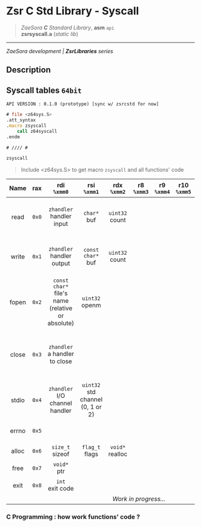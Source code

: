 # Zsr C Std Library - Syscall #
> *ZaeSora **C** Standard Library*, **asm** `api`   
> **zsrsyscall.a** (*static lib*)
* * *
*ZaeSora development | **ZsrLibraries** series*

## Description
## Syscall tables `64bit`
`API VERSION : 0.1.0 (prototype) [sync w/ zsrcstd for now]`
```asm
# file <z64sys.S>
.att_syntax
.macro zsyscall
    call z64syscall
.endm

# //// #

zsyscall
```
> Include <z64sys.S> to get macro `zsyscall` and all functions' code

<table>
    <thead>
        <th>Name</th>
        <th>rax</th>
        <th>rdi<br/><code>%xmm0</code></th>
        <th>rsi<br/><code>%xmm1</code></th>
        <th>rdx<br/><code>%xmm2</code></th>
        <th>r8<br/><code>%xmm3</code></th>
        <th>r9<br/><code>%xmm4</code></th>
        <th>r10<br/><code>%xmm5</code></th>
        <th>@return rax</th>
        <th>Description</th>
    </thead>
    <tbody style="text-align: center;">
        <tr>
            <td>read</td>
            <td><code>0x0</code></td>
            <td><code>zhandler</code><br/>handler input</td>
            <td><code>char*</code><br/>buf</td>
            <td><code>uint32</code><br/>count</td>
            <td colspan="3"></td>
            <td><code>int32</code><br/>Count of read's chars</td>
            <td>Read data from any supported I/O handlers</td>
        </tr>
        <tr>
            <td>write</td>
            <td><code>0x1</code></td>
            <td><code>zhandler</code><br/>handler output</td>
            <td><code>const char*</code><br/>buf</td>
            <td><code>uint32</code><br/>count</td>
            <td colspan="3"></td>
            <td><code>int32</code><br/>number of write's chars</td>
            <td>Write buffers to any supported I/O handler</td>
        </tr>
        <tr>
            <td>fopen</td>
            <td><code>0x2</code></td>
            <td><code>const char*</code><br/>file's name (relative or absolute)</td>
            <td><code>uint32</code><br/>openm</td>
            <td colspan="4"></td>
            <td><code>zhandler</code><br/>A file's handler (or NULL on error)</td>
            <td>Open a file with the specified openm</td>
        </tr>
        <tr>
            <td>close</td>
            <td><code>0x3</code></td>
            <td><code>zhandler</code><br/>a handler to close</td>
            <td colspan="5"></td>
            <td><code>bool</code><br/>close status (1: succes, 0: error (check errno(<code>0x5</code>))</td>
            <td>Close any supported zhandler</td>
        </tr>
        <tr>
            <td>stdio</td>
            <td><code>0x4</code></td>
            <td><code>zhandler</code><br/>I/O channel handler</td>
            <td><code>uint32</code><br/>std channel (0, 1 or 2)</td>
            <td colspan="4"></td>
            <td><code>zhandler</code><br/>old std handler</td>
            <td>Replace a standard I/O channel (in, out, err)</td>
        </tr>
        <tr>
            <td>errno</td>
            <td><code>0x5</code></td>
            <td colspan="6"></td>
            <td><code>uint32</code><br/>latest errcode</td>
            <td>Get latest error code</td>
        </tr>
        <tr>
            <td>alloc</td>
            <td><code>0x6</code></td>
            <td><code>size_t</code><br/>sizeof</td>
            <td><code>flag_t</code><br/>flags</td>
            <td><code>void*</code><br/>realloc</td>
            <td colspan="3"></td>
            <td><code>void*</code><br/>alloc_t</td>
            <td>Alloc memory</td>
        </tr>
        <tr>
            <td>free</td>
            <td><code>0x7</code></td>
            <td><code>void*</code><br/>ptr</td>
            <td colspan="5"></td>
            <td><code>bool</code><br/></td>
            <td>Release memory</td>
        </tr>
        <tr>
            <td>exit</td>
            <td><code>0x8</code></td>
            <td><code>int</code><br/>exit code</td>
            <td colspan="5"></td>
            <td><code>void</code><br/></td>
            <td>Stop the program</td>
        </tr>
        <tr>
            <td colspan="10"><i>Work in progress...</i></td>
        </tr>
    </tbody>
</table>

### C Programming : how work functions' code ?
